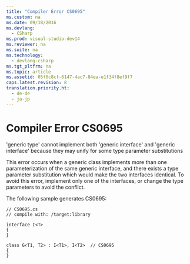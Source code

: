 ```yaml
---
title: "Compiler Error CS0695"
ms.custom: na
ms.date: 09/18/2016
ms.devlang: 
  - CSharp
ms.prod: visual-studio-dev14
ms.reviewer: na
ms.suite: na
ms.technology: 
  - devlang-csharp
ms.tgt_pltfrm: na
ms.topic: article
ms.assetid: 05f6c8cf-6147-4ac7-84ea-e1f34f8ef9f7
caps.latest.revision: 8
translation.priority.ht: 
  - de-de
  - ja-jp
---
```

# Compiler Error CS0695
'generic type' cannot implement both 'generic interface' and 'generic interface' because they may unify for some type parameter substitutions  
  
 This error occurs when a generic class implements more than one parameterization of the same generic interface, and there exists a type parameter substitution which would make the two interfaces identical. To avoid this error, implement only one of the interfaces, or change the type parameters to avoid the conflict.  
  
 The following sample generates CS0695:  
  
```  
// CS0695.cs  
// compile with: /target:library  
  
interface I<T>  
{  
}  
  
class G<T1, T2> : I<T1>, I<T2>  // CS0695  
{  
}  
```